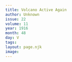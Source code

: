 ```yaml
---
title: Volcano Active Again
author: Unknown
issue: 22
volume: 11
year: 1916
month: 48
day: V
tags:
layout: page.njk
image:
---
```





